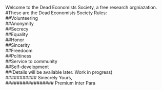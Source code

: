 Welcome to the Dead Economists Society, a free research orgniazation.  
#These are the Dead Economists Society Rules:  
##Volunteering  
##Anonymity  
##Secrecy  
##Equality  
##Honor  
##Sincerity  
##Freedoom  
##Politiness  
##Service to community  
##Self-development   
##(Details will be available later. Work in progress)   
########### Sinecrely Yours,   
################# Premium Inter Para  
